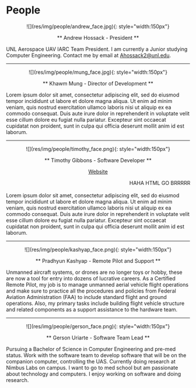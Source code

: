 # People

<center>
![](res/img/people/andrew_face.jpg){: style="width:150px"}

** Andrew Hossack - President **

</center>

UNL Aerospace UAV IARC Team President. I am currently a Junior studying Computer Engineering. Contact me by email at [Ahossack2@unl.edu](mailto:ahossack2@unl.edu).

<hr>

<center>
![](res/img/people/mung_face.jpg){: style="width:150px"}

** Khawm Mung - Director of Development **
</center>

Lorem ipsum dolor sit amet, consectetur adipiscing elit, sed do eiusmod tempor incididunt ut labore et dolore magna aliqua. Ut enim ad minim veniam, quis nostrud exercitation ullamco laboris nisi ut aliquip ex ea commodo consequat. Duis aute irure dolor in reprehenderit in voluptate velit esse cillum dolore eu fugiat nulla pariatur. Excepteur sint occaecat cupidatat non proident, sunt in culpa qui officia deserunt mollit anim id est laborum.

<hr>

<center>
![](res/img/people/timothy_face.png){: style="width:150px"}

** Timothy Gibbons - Software Developer **

[Website](https://root3287.site)

<marquee>HAHA HTML GO BRRRRRRRRRRRRRRRRRRRRRRRRRRRRRRRRRRRRRRRRRRRRRRRRRRRRRRRRRRRRRRRRRRRRRRRRRRRRRRRRRRRRRR</marquee>
</center>

Lorem ipsum dolor sit amet, consectetur adipiscing elit, sed do eiusmod tempor incididunt ut labore et dolore magna aliqua. Ut enim ad minim veniam, quis nostrud exercitation ullamco laboris nisi ut aliquip ex ea commodo consequat. Duis aute irure dolor in reprehenderit in voluptate velit esse cillum dolore eu fugiat nulla pariatur. Excepteur sint occaecat cupidatat non proident, sunt in culpa qui officia deserunt mollit anim id est laborum.

<hr>

<center>
![](res/img/people/kashyap_face.png){: style="width:150px"}

** Pradhyun Kashyap - Remote Pilot and Support **
</center>

Unmanned aircraft systems, or drones are no longer toys or hobby, these are now a tool for entry into dozens of lucrative careers. As a Certified Remote Pilot, my job is to manage unmanned aerial vehicle flight operations and make sure to practice all the procedures and policies from Federal Aviation Administration (FAA) to include standard flight and ground operations. Also, my primary tasks include building flight vehicle structure and related components as a support assistance to the hardware team.

<hr>

<center>
![](res/img/people/gerson_face.png){: style="width:150px"}

** Gerson Uriarte - Software Team Lead **
</center>

Pursuing a Bachelor of Science in Computer Engineering and pre-med status. Work with the software team to develop software that will be on the companion computer, controlling the UAS. Currently doing research at Nimbus Labs on campus. I want to go to med school but am passionate about technology and computers. I enjoy working on software and doing research.
